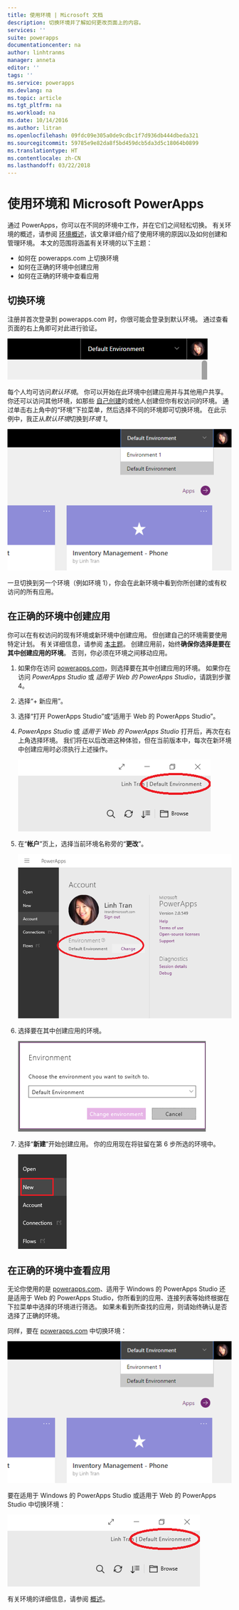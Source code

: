 ```yaml
---
title: 使用环境 | Microsoft 文档
description: 切换环境并了解如何更改页面上的内容。
services: ''
suite: powerapps
documentationcenter: na
author: linhtranms
manager: anneta
editor: ''
tags: ''
ms.service: powerapps
ms.devlang: na
ms.topic: article
ms.tgt_pltfrm: na
ms.workload: na
ms.date: 10/14/2016
ms.author: litran
ms.openlocfilehash: 09fdc09e305a0de9cdbc1f7d936db444dbeda321
ms.sourcegitcommit: 59785e9e82da8f5bd459dcb5da3d5c18064b0899
ms.translationtype: HT
ms.contentlocale: zh-CN
ms.lasthandoff: 03/22/2018
---
```

# <a name="working-with-environments-and-microsoft-powerapps"></a>使用环境和 Microsoft PowerApps
通过 PowerApps，你可以在不同的环境中工作，并在它们之间轻松切换。 有关环境的概述，请参阅 [环境概述](../../administrator/environments-overview.md)，该文章详细介绍了使用环境的原因以及如何创建和管理环境。 本文的范围将涵盖有关环境的以下主题：

* 如何在 powerapps.com 上切换环境
* 如何在正确的环境中创建应用
* 如何在正确的环境中查看应用

## <a name="switch-the-environment"></a>切换环境
注册并首次登录到 powerapps.com 时，你很可能会登录到默认环境。 通过查看页面的右上角即可对此进行验证。

![默认环境](./media/working-with-environments/env-dropdown.png)

每个人均可访问*默认环境*。 你可以开始在此环境中创建应用并与其他用户共享。 你还可以访问其他环境，如那些 [自己创建](../../administrator/environments-administration.md)的或他人创建但你有权访问的环境。 通过单击右上角中的“环境”下拉菜单，然后选择不同的环境即可切换环境。 在此示例中，我正从*默认环境*切换到*环境 1*。

![切换环境](./media/working-with-environments/switch-env.png)

一旦切换到另一个环境（例如环境 1），你会在此新环境中看到你所创建的或有权访问的所有应用。

## <a name="create-apps-in-the-right-environment"></a>在正确的环境中创建应用
你可以在有权访问的现有环境或新环境中创建应用。 但创建自己的环境需要使用特定计划。 有关详细信息，请参阅 [本主题](../../administrator/pricing-billing-skus.md)。 创建应用前，始终**确保你选择是要在其中创建应用的环境**。 否则，你必须在环境之间移动应用。

1. 如果你在访问 [powerapps.com](http://web.powerapps.com)，则选择要在其中创建应用的环境。 如果你在访问 *PowerApps Studio* 或 *适用于 Web 的 PowerApps Studio*，请跳到步骤 4。

2. 选择“+ 新应用”。

3. 选择“打开 PowerApps Studio”或“适用于 Web 的 PowerApps Studio”。

4. *PowerApps Studio* 或 *适用于 Web 的 PowerApps Studio* 打开后，再次在右上角选择环境。 我们将在以后改进这种体验，但在当前版本中，每次在新环境中创建应用时必须执行上述操作。

    ![Studio 切换环境](./media/working-with-environments/studio-switch-env.PNG)

5. 在“**帐户**”页上，选择当前环境名称旁的“**更改**”。

    ![Studio 切换环境](./media/working-with-environments/studio-env-dropdown.PNG)

6. 选择要在其中创建应用的环境。

    ![Studio 切换环境](./media/working-with-environments/studio-env-dropdown2.PNG)

7. 选择“**新建**”开始创建应用。 你的应用现在将驻留在第 6 步所选的环境中。

    ![Studio 切换环境](./media/working-with-environments/new-app.PNG)

## <a name="view-apps-in-the-right-environment"></a>在正确的环境中查看应用
无论你使用的是 [powerapps.com](http://web.powerapps.com)、适用于 Windows 的 PowerApps Studio 还是适用于 Web 的 PowerApps Studio，你所看到的应用、连接列表等始终根据在下拉菜单中选择的环境进行筛选。 如果未看到所查找的应用，则请始终确认是否选择了正确的环境。

同样，要在 [powerapps.com](http://web.powerapps.com) 中切换环境：

![切换环境](./media/working-with-environments/switch-env.png)

要在适用于 Windows 的 PowerApps Studio 或适用于 Web 的 PowerApps Studio 中切换环境：

![Studio 切换环境](./media/working-with-environments/studio-switch-env.PNG)

有关环境的详细信息，请参阅 [概述](../../administrator/environments-overview.md)。
